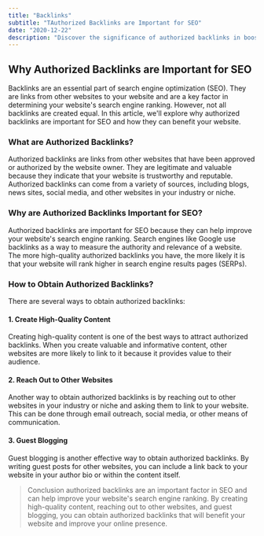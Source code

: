 ```yaml
---
title: "Backlinks"
subtitle: "TAuthorized Backlinks are Important for SEO"
date: "2020-12-22"
description: "Discover the significance of authorized backlinks in boosting your website's SEO. Our comprehensive guide explains how quality backlinks from trusted sources can improve your search engine rankings, increase organic traffic, and enhance your online visibility. Learn the best practices for acquiring and managing authorized backlinks to optimize your website's performance."
---
```


## Why Authorized Backlinks are Important for SEO

Backlinks are an essential part of search engine optimization (SEO). They are links from other websites to your website and are a key factor in determining your website's search engine ranking. However, not all backlinks are created equal. In this article, we'll explore why authorized backlinks are important for SEO and how they can benefit your website.

### What are Authorized Backlinks?

Authorized backlinks are links from other websites that have been approved or authorized by the website owner. They are legitimate and valuable because they indicate that your website is trustworthy and reputable. Authorized backlinks can come from a variety of sources, including blogs, news sites, social media, and other websites in your industry or niche.

### Why are Authorized Backlinks Important for SEO?

Authorized backlinks are important for SEO because they can help improve your website's search engine ranking. Search engines like Google use backlinks as a way to measure the authority and relevance of a website. The more high-quality authorized backlinks you have, the more likely it is that your website will rank higher in search engine results pages (SERPs).

### How to Obtain Authorized Backlinks?

There are several ways to obtain authorized backlinks:

#### 1. Create High-Quality Content

Creating high-quality content is one of the best ways to attract authorized backlinks. When you create valuable and informative content, other websites are more likely to link to it because it provides value to their audience.

#### 2. Reach Out to Other Websites

Another way to obtain authorized backlinks is by reaching out to other websites in your industry or niche and asking them to link to your website. This can be done through email outreach, social media, or other means of communication.

#### 3. Guest Blogging

Guest blogging is another effective way to obtain authorized backlinks. By writing guest posts for other websites, you can include a link back to your website in your author bio or within the content itself.

> Conclusion
> authorized backlinks are an important factor in SEO and can help improve your website's search engine ranking. By creating high-quality content, reaching out to other websites, and guest blogging, you can obtain authorized backlinks that will benefit your website and improve your online presence.
